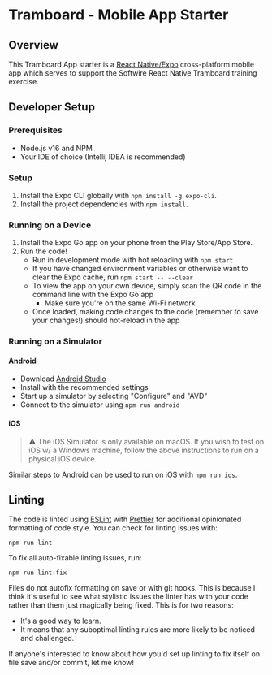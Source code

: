 # Tramboard - Mobile App Starter

## Overview

This Tramboard App starter is a [React Native/Expo](https://expo.dev/) cross-platform mobile app which serves to support the Softwire React Native Tramboard training exercise.

## Developer Setup

### Prerequisites

- Node.js v16 and NPM
- Your IDE of choice (Intellij IDEA is recommended)

### Setup

1. Install the Expo CLI globally with `npm install -g expo-cli`.
2. Install the project dependencies with `npm install`.

### Running on a Device

1. Install the Expo Go app on your phone from the Play Store/App Store.
2. Run the code!
   - Run in development mode with hot reloading with `npm start`
   - If you have changed environment variables or otherwise want to clear the Expo cache, run `npm start -- --clear`
   - To view the app on your own device, simply scan the QR code in the command line with the Expo Go app
     - Make sure you're on the same Wi-Fi network
   - Once loaded, making code changes to the code (remember to save your changes!) should hot-reload in the app

### Running on a Simulator

#### Android

- Download [Android Studio](https://developer.android.com/studio)
- Install with the recommended settings
- Start up a simulator by selecting "Configure" and "AVD"
- Connect to the simulator using `npm run android`

#### iOS

> ⚠️ The iOS Simulator is only available on macOS. If you wish to test on iOS w/ a Windows machine,
> follow the above instructions to run on a physical iOS device.

Similar steps to Android can be used to run on iOS with `npm run ios`.

## Linting

The code is linted using [ESLint](https://eslint.org/) with [Prettier](https://prettier.io/) for additional opinionated formatting of code style. You can check for linting issues with:

```shell
npm run lint
```

To fix all auto-fixable linting issues, run:

```shell
npm run lint:fix
```

Files do not autofix formatting on save or with git hooks. This is because I think it's useful to see what stylistic issues the linter has with your code rather than them just magically being fixed. This is for two reasons:

- It's a good way to learn.
- It means that any suboptimal linting rules are more likely to be noticed and challenged.

If anyone's interested to know about how you'd set up linting to fix itself on file save and/or commit, let me know!
